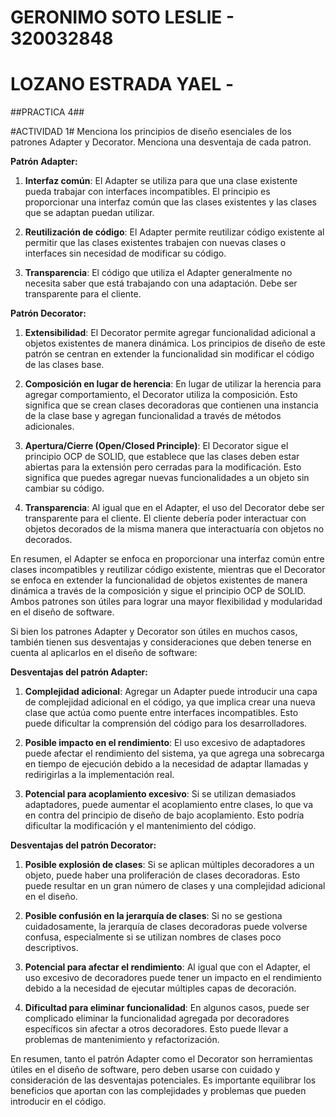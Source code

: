 # GERONIMO SOTO LESLIE - 320032848 #
# LOZANO ESTRADA YAEL - #


##PRACTICA 4##

#ACTIVIDAD 1#
Menciona los principios de diseño esenciales de los patrones Adapter y Decorator. Menciona una desventaja de cada patron.



**Patrón Adapter:**

1. **Interfaz común**: El Adapter se utiliza para que una clase existente pueda trabajar con interfaces incompatibles. El principio es proporcionar una interfaz común que las clases existentes y las clases que se adaptan puedan utilizar.

2. **Reutilización de código**: El Adapter permite reutilizar código existente al permitir que las clases existentes trabajen con nuevas clases o interfaces sin necesidad de modificar su código.

3. **Transparencia**: El código que utiliza el Adapter generalmente no necesita saber que está trabajando con una adaptación. Debe ser transparente para el cliente.

**Patrón Decorator:**

1. **Extensibilidad**: El Decorator permite agregar funcionalidad adicional a objetos existentes de manera dinámica. Los principios de diseño de este patrón se centran en extender la funcionalidad sin modificar el código de las clases base.

2. **Composición en lugar de herencia**: En lugar de utilizar la herencia para agregar comportamiento, el Decorator utiliza la composición. Esto significa que se crean clases decoradoras que contienen una instancia de la clase base y agregan funcionalidad a través de métodos adicionales.

3. **Apertura/Cierre (Open/Closed Principle)**: El Decorator sigue el principio OCP de SOLID, que establece que las clases deben estar abiertas para la extensión pero cerradas para la modificación. Esto significa que puedes agregar nuevas funcionalidades a un objeto sin cambiar su código.

4. **Transparencia**: Al igual que en el Adapter, el uso del Decorator debe ser transparente para el cliente. El cliente debería poder interactuar con objetos decorados de la misma manera que interactuaría con objetos no decorados.

En resumen, el Adapter se enfoca en proporcionar una interfaz común entre clases incompatibles y reutilizar código existente, mientras que el Decorator se enfoca en extender la funcionalidad de objetos existentes de manera dinámica a través de la composición y sigue el principio OCP de SOLID. Ambos patrones son útiles para lograr una mayor flexibilidad y modularidad en el diseño de software.


Si bien los patrones Adapter y Decorator son útiles en muchos casos, también tienen sus desventajas y consideraciones que deben tenerse en cuenta al aplicarlos en el diseño de software:

**Desventajas del patrón Adapter:**

1. **Complejidad adicional**: Agregar un Adapter puede introducir una capa de complejidad adicional en el código, ya que implica crear una nueva clase que actúa como puente entre interfaces incompatibles. Esto puede dificultar la comprensión del código para los desarrolladores.

2. **Posible impacto en el rendimiento**: El uso excesivo de adaptadores puede afectar el rendimiento del sistema, ya que agrega una sobrecarga en tiempo de ejecución debido a la necesidad de adaptar llamadas y redirigirlas a la implementación real.

3. **Potencial para acoplamiento excesivo**: Si se utilizan demasiados adaptadores, puede aumentar el acoplamiento entre clases, lo que va en contra del principio de diseño de bajo acoplamiento. Esto podría dificultar la modificación y el mantenimiento del código.

**Desventajas del patrón Decorator:**

1. **Posible explosión de clases**: Si se aplican múltiples decoradores a un objeto, puede haber una proliferación de clases decoradoras. Esto puede resultar en un gran número de clases y una complejidad adicional en el diseño.

2. **Posible confusión en la jerarquía de clases**: Si no se gestiona cuidadosamente, la jerarquía de clases decoradoras puede volverse confusa, especialmente si se utilizan nombres de clases poco descriptivos.

3. **Potencial para afectar el rendimiento**: Al igual que con el Adapter, el uso excesivo de decoradores puede tener un impacto en el rendimiento debido a la necesidad de ejecutar múltiples capas de decoración.

4. **Dificultad para eliminar funcionalidad**: En algunos casos, puede ser complicado eliminar la funcionalidad agregada por decoradores específicos sin afectar a otros decoradores. Esto puede llevar a problemas de mantenimiento y refactorización.

En resumen, tanto el patrón Adapter como el Decorator son herramientas útiles en el diseño de software, pero deben usarse con cuidado y consideración de las desventajas potenciales. Es importante equilibrar los beneficios que aportan con las complejidades y problemas que pueden introducir en el código.